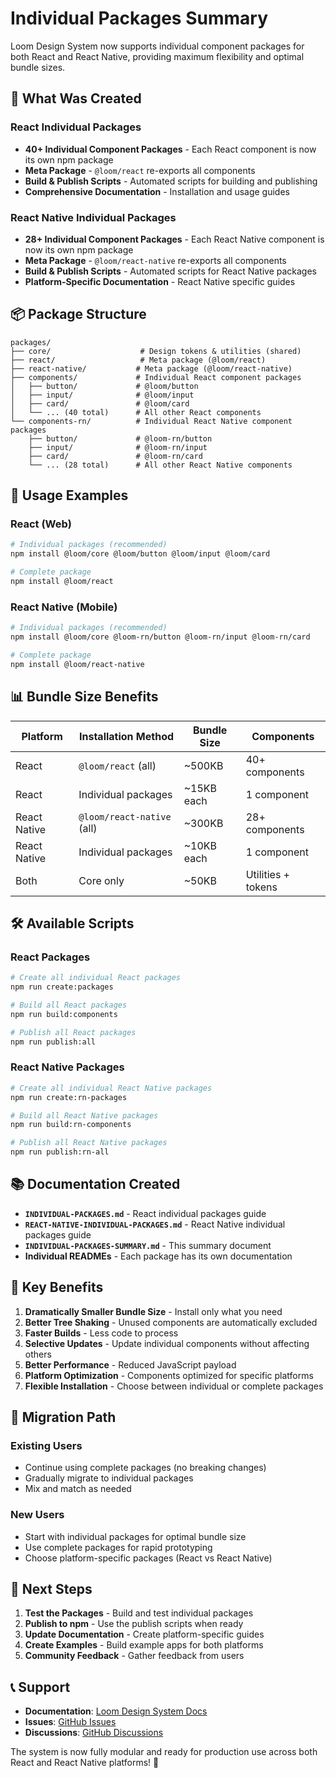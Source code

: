 # Individual Packages Summary

Loom Design System now supports individual component packages for both React and React Native, providing maximum flexibility and optimal bundle sizes.

## 🎯 What Was Created

### React Individual Packages
- **40+ Individual Component Packages** - Each React component is now its own npm package
- **Meta Package** - `@loom/react` re-exports all components
- **Build & Publish Scripts** - Automated scripts for building and publishing
- **Comprehensive Documentation** - Installation and usage guides

### React Native Individual Packages
- **28+ Individual Component Packages** - Each React Native component is now its own npm package
- **Meta Package** - `@loom/react-native` re-exports all components
- **Build & Publish Scripts** - Automated scripts for React Native packages
- **Platform-Specific Documentation** - React Native specific guides

## 📦 Package Structure

```
packages/
├── core/                    # Design tokens & utilities (shared)
├── react/                   # Meta package (@loom/react)
├── react-native/           # Meta package (@loom/react-native)
├── components/             # Individual React component packages
│   ├── button/             # @loom/button
│   ├── input/              # @loom/input
│   ├── card/               # @loom/card
│   └── ... (40 total)      # All other React components
└── components-rn/          # Individual React Native component packages
    ├── button/             # @loom-rn/button
    ├── input/              # @loom-rn/input
    ├── card/               # @loom-rn/card
    └── ... (28 total)      # All other React Native components
```

## 🚀 Usage Examples

### React (Web)
```bash
# Individual packages (recommended)
npm install @loom/core @loom/button @loom/input @loom/card

# Complete package
npm install @loom/react
```

### React Native (Mobile)
```bash
# Individual packages (recommended)
npm install @loom/core @loom-rn/button @loom-rn/input @loom-rn/card

# Complete package
npm install @loom/react-native
```

## 📊 Bundle Size Benefits

| Platform | Installation Method | Bundle Size | Components |
|----------|-------------------|-------------|------------|
| React | `@loom/react` (all) | ~500KB | 40+ components |
| React | Individual packages | ~15KB each | 1 component |
| React Native | `@loom/react-native` (all) | ~300KB | 28+ components |
| React Native | Individual packages | ~10KB each | 1 component |
| Both | Core only | ~50KB | Utilities + tokens |

## 🛠️ Available Scripts

### React Packages
```bash
# Create all individual React packages
npm run create:packages

# Build all React packages
npm run build:components

# Publish all React packages
npm run publish:all
```

### React Native Packages
```bash
# Create all individual React Native packages
npm run create:rn-packages

# Build all React Native packages
npm run build:rn-components

# Publish all React Native packages
npm run publish:rn-all
```

## 📚 Documentation Created

- **`INDIVIDUAL-PACKAGES.md`** - React individual packages guide
- **`REACT-NATIVE-INDIVIDUAL-PACKAGES.md`** - React Native individual packages guide
- **`INDIVIDUAL-PACKAGES-SUMMARY.md`** - This summary document
- **Individual READMEs** - Each package has its own documentation

## 🎯 Key Benefits

1. **Dramatically Smaller Bundle Size** - Install only what you need
2. **Better Tree Shaking** - Unused components are automatically excluded
3. **Faster Builds** - Less code to process
4. **Selective Updates** - Update individual components without affecting others
5. **Better Performance** - Reduced JavaScript payload
6. **Platform Optimization** - Components optimized for specific platforms
7. **Flexible Installation** - Choose between individual or complete packages

## 🔄 Migration Path

### Existing Users
- Continue using complete packages (no breaking changes)
- Gradually migrate to individual packages
- Mix and match as needed

### New Users
- Start with individual packages for optimal bundle size
- Use complete packages for rapid prototyping
- Choose platform-specific packages (React vs React Native)

## 🚀 Next Steps

1. **Test the Packages** - Build and test individual packages
2. **Publish to npm** - Use the publish scripts when ready
3. **Update Documentation** - Create platform-specific guides
4. **Create Examples** - Build example apps for both platforms
5. **Community Feedback** - Gather feedback from users

## 📞 Support

- **Documentation**: [Loom Design System Docs](https://loom-design.dev)
- **Issues**: [GitHub Issues](https://github.com/loom-design/loom/issues)
- **Discussions**: [GitHub Discussions](https://github.com/loom-design/loom/discussions)

The system is now fully modular and ready for production use across both React and React Native platforms! 🎉
